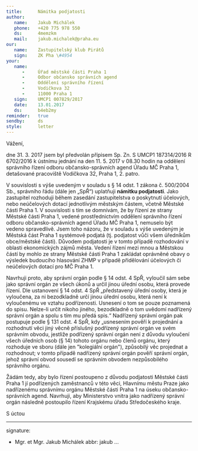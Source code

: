 ```yaml
---
title:      Námitka podjatosti
author:
   name:    Jakub Michálek
   phone:   +420 775 978 550
   ds:      4memzkm
   mail:    jakub.michalek@praha.eu
our:
   name:    Zastupitelský klub Pirátů
   sign:    ZK Pha \#4954
your:
   name:
      -     Úřad městské části Praha 1
      -     Odbor občansko správních agend
      -     Oddělení správního řízení
      -     Vodičkova 32
      -     11000 Praha 1
   sign:    UMCP1 007829/2017
   date:    13.01.2017
   ds:      b4eb2my
reminder:   true
sendby:     ds
style:      letter
---
```


Vážení,

dne 31. 3. 2017 jsem byl předvolán přípisem Sp. Zn. S UMCP1 187314/2016 R 6702/2016 k ústnímu jednání na den 11. 5. 2017 v 08.30 hodin na oddělení správního řízení odboru občansko-správních agend Úřadu MČ Praha 1, detašované pracoviště Vodičkova 32, Praha 1, 2. patro.

V souvislosti s výše uvedeným v souladu s § 14 odst. 1 zákona č. 500/2004 Sb., správního řádu (dále jen „SpŘ“) uplatňuji **námitku podjatosti**. Jako zastupitel rozhoduji během zasedání zastupitelstva o poskytnutí účelových, nebo neúčelových dotací jednotlivým městským částem, včetně Městské části Praha 1. V souvislosti s tím se domnívám, že by řízení ze strany Městské části Praha 1, vedené prostřednictvím oddělení správního řízení odboru občansko-správních agend Úřadu MČ Praha 1, nemuselo být vedeno spravedlivě. Jsem toho názoru, že v souladu s výše uvedeným je Městská část Praha 1 systémově podjatá (tj. podjatost vůči všem úředníkům obce/městské části). Důvodem podjatosti je v tomto případě rozhodování v oblasti ekonomických zájmů města. Vedení řízení mezi mnou a Městskou částí by mohlo ze strany Městské části Praha 1 zakládat oprávněné obavy o výsledek budoucího hlasování ZHMP v případě přidělování účelových či neúčelových dotací pro MČ Praha 1. 

Navrhuji proto, aby správní orgán podle § 14 odst. 4 SpŘ, vyloučil sám sebe jako správní orgán ze všech úkonů a určil jinou úřední osobu, která provede řízení. Dle ustanovení § 14 odst. 4 SpŘ „představený úřední osoby, která je vyloučena, za ni bezodkladně určí jinou úřední osobu, která není k vyloučenému ve vztahu podřízenosti. Usnesení o tom se pouze poznamená do spisu. Nelze-li určit nikoho jiného, bezodkladně o tom uvědomí nadřízený správní orgán a spolu s tím mu předá spis.“ Nadřízený správní orgán pak postupuje podle § 131 odst. 4 SpŘ, kdy „usnesením pověří k projednání a rozhodnutí věci jiný věcně příslušný podřízený správní orgán ve svém správním obvodu, jestliže podřízený správní orgán není z důvodu vyloučení všech úředních osob (§ 14) tohoto orgánu nebo členů orgánu, který rozhoduje ve sboru (dále jen "kolegiální orgán"), způsobilý věc projednat a rozhodnout; v tomto případě nadřízený správní orgán pověří správní orgán, jehož správní obvod sousedí se správním obvodem nezpůsobilého správního orgánu.

Žádám tedy, aby bylo řízení postoupeno z důvodu podjatosti Městské části Praha 1 jí podřízených zaměstnanců v této věci, Hlavnímu městu Praze jako nadřízenému správnímu orgánu Městské části Praha 1 na úseku občansko-správních agend. Navrhuji, aby Ministerstvo vnitra jako nadřízený správní orgán následně postoupilo řízení Krajskému úřadu Středočeského kraje.

S úctou

---
signature:
  - Mgr. et Mgr. Jakub Michálek
abbr:       jakub
...

